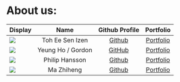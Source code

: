 # About us:
Display |      Name       |              Github Profile               | Portfolio 
--------|:---------------:|:-----------------------------------------:|:---------:
![](https://encrypted-tbn0.gstatic.com/images?q=tbn:ANd9GcRIuMYVXS2hHUDW2NYYtyvDFLETIMuwEd2wYQ&s) | Toh Ee Sen Izen |   [Github](https://github.com/Izen9835)   | [Portfolio](docs/team/izen9835.md)
![](https://via.placeholder.com/100.png?text=Photo) | Yeung Ho / Gordon |   [GitHub](https://github.com/hyeungac)   | [Portfolio](docs/team/hyeungac.md)
![](https://via.placeholder.com/100.png?text=Photo) | Philip Hansson | [Github](https://github.com/changikjoong) | [Portfolio](docs/team/changikjoong.md)
![](https://avatars.githubusercontent.com/u/226673612?v=4&size=64) | Ma Zhiheng |    [Github](https://github.com/mazh25)    | [Portfolio](docs/team/mazh25.md)
